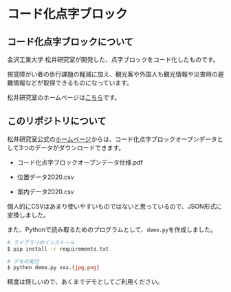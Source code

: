 # コード化点字ブロック

## コード化点字ブロックについて

金沢工業大学 松井研究室が開発した、点字ブロックをコード化したものです。

視覚障がい者の歩行課題の軽減に加え、観光客や外国人も観光情報や災害時の避難情報などが取得できるものになっています。

松井研究室のホームページは[こちら](http://www2.kanazawa-it.ac.jp/matsuilb/index.html)です。

## このリポジトリについて

松井研究室公式の[ホームページ](http://www2.kanazawa-it.ac.jp/matsuilb/research.html#Braille_blocks)からは、コード化点字ブロックオープンデータとして3つのデータがダウンロードできます。

- コード化点字ブロックオープンデータ仕様.pdf

- 位置データ2020.csv

- 案内データ2020.csv

個人的にCSVはあまり使いやすいものではないと思っているので、JSON形式に変換しました。

また、Pythonで読み取るためのプログラムとして、`demo.py`を作成しました。

```bash
# ライブラリのインストール
$ pip install -r requirements.txt

# デモの実行
$ python demo.py xxx.{jpg,png}
```

精度は怪しいので、あくまでデモとしてご利用ください。
